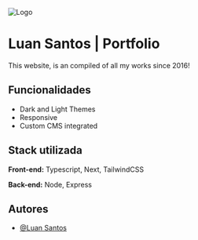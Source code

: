 
![Logo](https://dev-to-uploads.s3.amazonaws.com/uploads/articles/th5xamgrr6se0x5ro4g6.png)


# Luan Santos | Portfolio
This website, is an compiled of all my works since 2016!

## Funcionalidades

- Dark and Light Themes
- Responsive
- Custom CMS integrated


## Stack utilizada

**Front-end:** Typescript, Next, TailwindCSS

**Back-end:** Node, Express


## Autores

- [@Luan Santos](https://www.github.com/SaintLuan)

